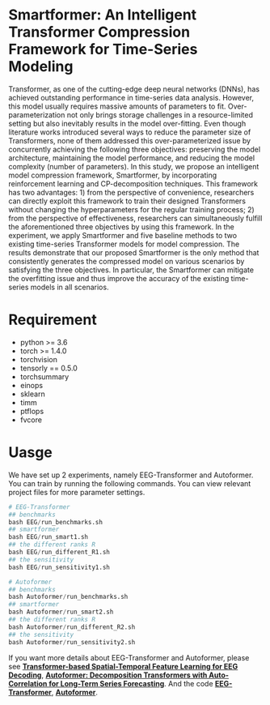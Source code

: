 # Smartformer: An Intelligent Transformer Compression Framework for Time-Series Modeling
Transformer, as one of the cutting-edge deep neural networks (DNNs), has achieved outstanding performance in time-series data analysis. However, this model usually requires massive amounts of parameters to fit. Over-parameterization not only brings storage challenges in a resource-limited setting but also inevitably results in the model over-fitting. Even though literature works introduced several ways to reduce the parameter size of Transformers, none of them addressed this over-parameterized issue  by concurrently achieving the following three objectives: preserving the model architecture, maintaining the model performance, and reducing the model complexity (number of parameters). In this study, we propose an intelligent model compression framework, Smartformer, by incorporating reinforcement learning and CP-decomposition techniques. This framework has two advantages: 1) from the perspective of convenience, researchers can directly exploit this framework to train their designed Transformers without changing the hyperparameters for the regular training process; 2) from the perspective of effectiveness, researchers can simultaneously fulfill the aforementioned three objectives by using this framework. In the experiment, we apply Smartformer and five baseline methods to two existing time-series Transformer models for model compression. The results demonstrate that our proposed Smartformer is the only method that consistently generates the compressed model on various scenarios by satisfying the three objectives. In particular, the Smartformer can mitigate the overfitting issue and thus improve the accuracy of the existing time-series models in all scenarios.

# Requirement
- python >= 3.6
- torch >= 1.4.0
- torchvision
- tensorly == 0.5.0
- torchsummary
- einops
- sklearn
- timm
- ptflops
- fvcore

# Uasge
We have set up 2 experiments, namely EEG-Transformer and Autoformer. You can train by running the following commands.  You can view relevant project files for more parameter settings.

`````python
# EEG-Transformer
## benchmarks
bash EEG/run_benchmarks.sh
## smartformer
bash EEG/run_smart1.sh
## the different ranks R
bash EEG/run_different_R1.sh
## the sensitivity
bash EEG/run_sensitivity1.sh

# Autoformer
## benchmarks
bash Autoformer/run_benchmarks.sh
## smartformer
bash Autoformer/run_smart2.sh
## the different ranks R
bash Autoformer/run_different_R2.sh
## the sensitivity
bash Autoformer/run_sensitivity2.sh
`````

If you want more details about EEG-Transformer and Autoformer, please see [**Transformer-based Spatial-Temporal Feature Learning for EEG Decoding**](https://arxiv.org/abs/2106.11170), [**Autoformer: Decomposition Transformers with Auto-Correlation for Long-Term Series Forecasting**](https://arxiv.org/abs/2106.13008). And the code [**EEG-Transformer**](https://github.com/anranknight/EEG-Transformer), [**Autoformer**](https://github.com/thuml/Autoformer).